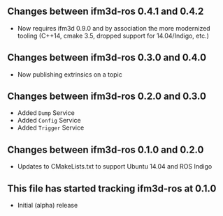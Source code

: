 ## Changes between ifm3d-ros 0.4.1 and 0.4.2
* Now requires ifm3d 0.9.0 and by association the more modernized tooling
  (C++14, cmake 3.5, dropped support for 14.04/Indigo, etc.)

## Changes between ifm3d-ros 0.3.0 and 0.4.0

* Now publishing extrinsics on a topic

## Changes between ifm3d-ros 0.2.0 and 0.3.0

* Added `Dump` Service
* Added `Config` Service
* Added `Trigger` Service

## Changes between ifm3d-ros 0.1.0 and 0.2.0

* Updates to CMakeLists.txt to support Ubuntu 14.04 and ROS Indigo

## This file has started tracking ifm3d-ros at 0.1.0

* Initial (alpha) release
